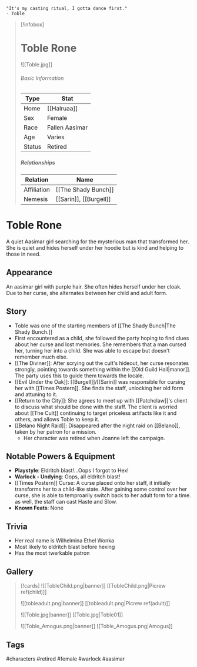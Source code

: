 	"It's my casting ritual, I gotta dance first." 
	- Toble


> [!infobox]
> # Toble Rone
> ![[Toble.jpg]]
> ###### Basic Information
> | Type | Stat |
> | ---- | ---- |
> | Home | [[Halruaa]] |
> | Sex | Female |
> | Race | Fallen Aasimar |
> | Age | Varies |
> | Status | Retired |
> ##### Relationships
> | Relation | Name |
> | ---- | ---- |
> | Affiliation | [[The Shady Bunch]]|
> |Nemesis|[[Sarin]], [[Burgell]]|

# Toble Rone
A quiet Aasimar girl searching for the mysterious man that transformed her. She is quiet and hides herself under her hoodie but is kind and helping to those in need.
## Appearance
An aasimar girl with purple hair. She often hides herself under her cloak. Due to her curse, she alternates between her child and adult form.
## Story
- Toble was one of the starting members of [[The Shady Bunch|The Shady Bunch.]]
- First encountered as a child, she followed the party hoping to find clues about her curse and lost memories. She remembers that a man cursed her, turning her into a child. She was able to escape but doesn't remember much else.
- [[The Diviner]]: After scrying out the cult's hideout, her curse resonates strongly, pointing towards something within the [[Old Guild Hall|manor]]. The party uses this to guide them towards the locale.
- [[Evil Under the Oak]]: [[Burgell]]/[[Sarin]] was responsible for cursing her with [[Times Postern]]. She finds the staff, unlocking her old form and attuning to it.
- [[Return to the City]]: She agrees to meet up with [[Patchclaw]]'s client to discuss what should be done with the staff. The client is worried about [[The Cult]] continuing to  target priceless artifacts like it and others, and allows Toble to keep it.
- [[Belano Night Raid]]: Disappeared after the night raid on [[Belano]], taken by her patron for a mission. 
	- Her character was retired when Joanne left the campaign.
## Notable Powers & Equipment
- **Playstyle**: Eldritch blast!...Oops I forgot to Hex!
- **Warlock - Undying**: Oops, all eldritch blast!
- [[Times Postern]] Curse: A curse placed onto her staff, it initially transforms her to a child-like state. After gaining some control over her curse, she is able to temproarily switch back to her adult form for a time. as well, the staff can cast Haste  and Slow.
- **Known Feats**: None
## Trivia
- Her real name is Wilhelmina Ethel Wonka
- Most likely to eldritch blast before hexing
- Has the most twerkable patron

## Gallery
>[!cards]
>![[TobleChild.png|banner]]
>[[TobleChild.png|Picrew ref(child)]]
>
>![[tobleadult.png|banner]]
>[[tobleadult.png|Picrew ref(adult)]]
>
>![[Toble.jpg|banner]]
>[[Toble.jpg|Toble01]]
>
>![[Toble_Amogus.png|banner]]
>[[Toble_Amogus.png|Amogus]]
>

## Tags
#characters #retired #female #warlock #aasimar